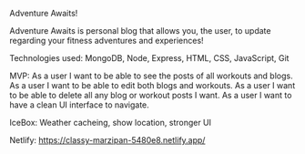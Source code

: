 Adventure Awaits!

Adventure Awaits is personal blog that allows you, the user, to update regarding your fitness adventures and experiences!

Technologies used: MongoDB, Node, Express, HTML, CSS, JavaScript, Git

MVP: As a user I want to be able to see the posts of all workouts and blogs. As a user I want to be able to edit both blogs and workouts. As a user I want to be able to delete all any blog or workout posts I want. As a user I want to have a clean UI interface to navigate.

IceBox: Weather cacheing, show location, stronger UI

Netlify: https://classy-marzipan-5480e8.netlify.app/

